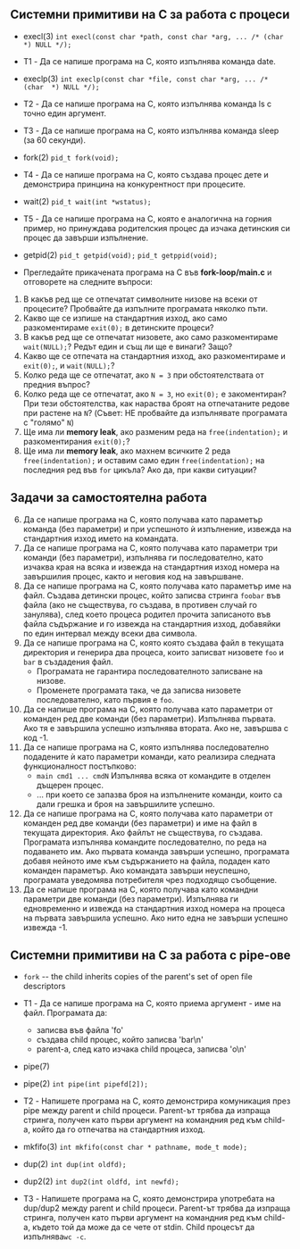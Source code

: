 ## Cистемни примитиви на C за работа с процеси

* execl(3) `int execl(const char *path, const char *arg, ... /* (char  *) NULL */);`

* T1 - Да се напише програма на C, която изпълнява команда date.

* execlp(3) `int execlp(const char *file, const char *arg, ... /* (char  *) NULL */);`

* T2 - Да се напише програма на C, която изпълнява команда ls с точно един аргумент.
* T3 - Да се напише програма на C, която изпълнява команда sleep (за 60 секунди).

* fork(2) `pid_t fork(void);`
* T4 - Да се напише програма на C, която създава процес дете и демонстрира принцина на конкурентност при процесите.

* wait(2) `pid_t wait(int *wstatus);`
* T5 - Да се напише програма на C, която е аналогична на горния пример, но принуждава родителския процес да изчака детинския си процес да завърши изпълнение.

* getpid(2) `pid_t getpid(void);` `pid_t getppid(void);`

* Прегледайте прикачената програма на C във **fork-loop/main.c** и отговорете на следните въпроси:
1) В какъв ред ще се отпечатат символните низове на всеки от процесите? Пробвайте да изпълните програмата няколко пъти.
2) Какво ще се изпише на стандартния изход, ако само разкоментираме `exit(0);` в детинските процеси?
3) В какъв ред ще се отпечатат низовете, ако само разкоментираме `wait(NULL);`? Редът един и същ ли ще е винаги? Защо?
4) Какво ще се отпечата на стандартния изход, ако разкоментираме и `exit(0);`, и `wait(NULL);`?
5) Колко реда ще се отпечатат, ако `N = 3` при обстоятелствата от предния въпрос?
6) Колко реда ще се отпечатат, ако `N = 3`, но `exit(0);` е закоментиран? При тези обстоятелства, как нараства броят на отпечатаните редове при растене на `N`? (Съвет: НЕ пробвайте да изпълнявате програмата с "голямо" `N`)
7) Ще има ли **memory leak**, ако разменим реда на `free(indentation);` и разкоментирания `exit(0);`?
8) Ще има ли **memory leak**, ако махнем всичките 2 реда `free(indentation);` и оставим само един `free(indentation);` на последния ред във `for` цикъла? Ако да, при какви ситуации?

## Задачи за самостоятелна работа

6. Да се напише програма на С, която получава като параметър команда (без параметри) и при успешното ѝ изпълнение, извежда на стандартния изход името на командата.
7. Да се напише програма на С, която получава като параметри три команди (без параметри), изпълнява ги последователно, като изчаква края на всяка и извежда на стандартния изход номера на завършилия процес, както и неговия код на завършване.
8. Да се напише програма на С, която получава като параметър име на файл. Създава детински процес, който записва стринга `foobar` във файла (ако не съществува, го създава, в противен случай го занулява), след което процеса родител прочита записаното във файла съдържание и го извежда на стандартния изход, добавяйки по един интервал между всеки два символа.
9. Да се напише програма на C, която която създава файл в текущата директория и генерира два процесa, които записват низовете `foo` и `bar` в създадения файл.
	* Програмата не гарантира последователното записване на низове.
	* Променете програмата така, че да записва низовете последователно, като първия е `foo`.
10. Да се напише програма на C, която получава като параметри от команден ред две команди (без параметри). Изпълнява първата. Ако тя е завършила успешно изпълнява втората. Ако не, завършва с код -1.
11. Да се напише програма на C, която изпълнява последователно подадените ѝ като параметри команди, като реализира следната функционалност постъпково:
	* `main cmd1 ... cmdN` Изпълнява всяка от командите в отделен дъщерен процес.
	* ... при което се запазва броя на изпълнените команди, които са дали грешка и броя на завършилите успешно.
12. Да се напише програма на C, която получава като параметри от команден ред две команди (без параметри) и име на файл в текущата директория. Ако файлът не съществува, го създава. Програмата изпълнява командите последователно, по реда на подаването им. Ако първата команда завърши успешно, програмата добавя нейното име към съдържанието на файла, подаден като команден параметър. Ако командата завърши неуспешно, програмата уведомява потребителя чрез подходящо съобщение.
13. Да се напише програма на C, която получава като командни параметри две команди (без параметри). Изпълнява ги едновременно и извежда на стандартния изход номера на процеса на първата завършила успешно. Ако нито една не завърши успешно извежда -1.

## Системни примитиви на C за работа с pipe-ове

* `fork` -- the child inherits copies of the parent's set of open file descriptors
* T1 - Да се напише програма на C, която приема аргумент - име на файл. Програмата да:
	* записва във файла 'fo'
	* създава child процес, който записва 'bar\n'
	* parent-а, след като изчака child процеса, записва 'o\n'
* pipe(7)
* pipe(2) `int pipe(int pipefd[2]);`

* T2 - Напишете програма на C, която демонстрира комуникация през pipe между parent и child процеси. Parent-ът трябва да изпраща стринга, получен като първи аргумент на командния ред към child-а, който да го отпечатва на стандартния изход.

* mkfifo(3) `int mkfifo(const char * pathname, mode_t mode);`
* dup(2) `int dup(int oldfd);`
* dup2(2) `int dup2(int oldfd, int newfd);`

* T3 - Напишете програма на C, която демонстрира употребата на dup/dup2 между parent и child процеси. Parent-ът трябва да изпраща стринга, получен като първи аргумент на командния ред към child-а, където той да може да се чете от stdin. Child процесът да изпълнява`wc -c`.
